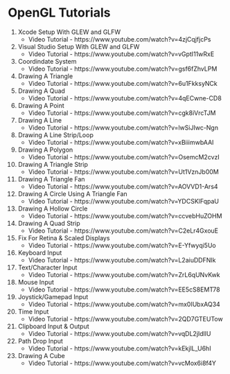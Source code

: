 # OpenGL Tutorials

<ol>
  <li>
    Xcode Setup With GLEW and GLFW
    <ul>
      <li>Video Tutorial - https://www.youtube.com/watch?v=4zjCqjfjcPs</li>
    </ul>
  </li>
  
  <li>
    Visual Studio Setup With GLEW and GLFW
    <ul>
      <li>Video Tutorial - https://www.youtube.com/watch?v=vGptI11wRxE</li>
    </ul>
  </li>
  
  <li>
    Coordindate System
    <ul>
      <li>Video Tutorial - https://www.youtube.com/watch?v=gsf6fZhvLPM</li>
    </ul>
  </li>
  
  <li>
    Drawing A Triangle
    <ul>
      <li>Video Tutorial - https://www.youtube.com/watch?v=6u1FkksyNCk</li>
    </ul>
  </li>
  
  <li>
    Drawing A Quad
    <ul>
      <li>Video Tutorial - https://www.youtube.com/watch?v=4qECwne-CD8</li>
    </ul>
  </li>
  
  <li>
    Drawing A Point
    <ul>
      <li>Video Tutorial - https://www.youtube.com/watch?v=cgk8iVrcTJM</li>
    </ul>
  </li>
  
  <li>
    Drawing A Line
    <ul>
      <li>Video Tutorial - https://www.youtube.com/watch?v=lwSiJIwc-Ngn</li>
    </ul>
  </li>
  
  <li>
    Drawing A Line Strip/Loop
    <ul>
      <li>Video Tutorial - https://www.youtube.com/watch?v=xBiiimwbAAI</li>
    </ul>
  </li>
  
  <li>
    Drawing A Polygon
    <ul>
      <li>Video Tutorial - https://www.youtube.com/watch?v=OsemcM2cvzI</li>
    </ul>
  </li>
  
  <li>
    Drawing A Triangle Strip
    <ul>
      <li>Video Tutorial - https://www.youtube.com/watch?v=Ut1VznJb00M</li>
    </ul>
  </li>
  
  <li>
    Drawing A Triangle Fan
    <ul>
      <li>Video Tutorial - https://www.youtube.com/watch?v=AOVVD1-Ars4</li>
    </ul>
  </li>
  
  <li>
    Drawing A Circle Using A Triangle Fan
    <ul>
      <li>Video Tutorial - https://www.youtube.com/watch?v=YDCSKlFqpaU</li>
    </ul>
  </li>
  
  <li>
    Drawing A Hollow Circle
    <ul>
      <li>Video Tutorial - https://www.youtube.com/watch?v=ccvebHuZOHM</li>
    </ul>
  </li>
  
  <li>
    Drawing A Quad Strip
    <ul>
      <li>Video Tutorial - https://www.youtube.com/watch?v=C2eLr4GxouE</li>
    </ul>
  </li>
  
  <li>
    Fix For Retina & Scaled Displays
    <ul>
      <li>Video Tutorial - https://www.youtube.com/watch?v=E-Yfwyqi5Uo</li>
    </ul>
  </li>
  
  <li>
    Keyboard Input
    <ul>
      <li>Video Tutorial - https://www.youtube.com/watch?v=L2aiuDDFNIk</li>
    </ul>
  </li>
  
  <li>
    Text/Character Input
    <ul>
      <li>Video Tutorial - https://www.youtube.com/watch?v=ZrL6qUNvKwk</li>
    </ul>
  </li>
  
  <li>
    Mouse Input
    <ul>
      <li>Video Tutorial - https://www.youtube.com/watch?v=EE5cS8EMT78</li>
    </ul>
  </li>
  
  <li>
    Joystick/Gamepad Input
    <ul>
      <li>Video Tutorial - https://www.youtube.com/watch?v=mx0IUbxAQ34</li>
    </ul>
  </li>
  
  <li>
    Time Input
    <ul>
      <li>Video Tutorial - https://www.youtube.com/watch?v=2QD7GTEUTow
    </ul>
  </li>
  
  <li>
    Clipboard Input & Output
    <ul>
      <li>Video Tutorial - https://www.youtube.com/watch?v=vqDL2jIdllU
    </ul>
  </li>
  
  <li>
    Path Drop Input
    <ul>
      <li>Video Tutorial - https://www.youtube.com/watch?v=kEkjlL_U6hI
    </ul>
  </li>
  
  <li>
    Drawing A Cube
    <ul>
      <li>Video Tutorial - https://www.youtube.com/watch?v=vcMox6i8f4Y
    </ul>
  </li>
<ol>

